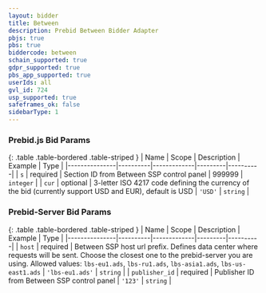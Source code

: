 ```yaml
---
layout: bidder
title: Between
description: Prebid Between Bidder Adapter
pbjs: true
pbs: true
biddercode: between
schain_supported: true
gdpr_supported: true
pbs_app_supported: true
userIds: all
gvl_id: 724
usp_supported: true
safeframes_ok: false
sidebarType: 1
---
```


### Prebid.js Bid Params

{: .table .table-bordered .table-striped }
| Name          | Scope    | Description | Example | Type     |
|---------------|----------|-------------|---------|----------|
| `s` | required |  Section ID from Between SSP control panel | 999999 | `integer` |
| `cur` | optional | 3-letter ISO 4217 code defining the currency of the bid (currently support USD and EUR), default is USD | `'USD'` | `string` |

### Prebid-Server Bid Params

{: .table .table-bordered .table-striped }
| Name          | Scope    | Description | Example | Type     |
|---------------|----------|-------------|---------|----------|
| `host` | required |  Between SSP host url prefix. Defines data center where requests will be sent. Choose the closest one to the prebid-server you are using. Allowed values: `lbs-eu1.ads`, `lbs-ru1.ads`, `lbs-asia1.ads`, `lbs-us-east1.ads` | `'lbs-eu1.ads'` | `string` |
| `publisher_id` | required |  Publisher ID from Between SSP control panel | `'123'` | `string` |

